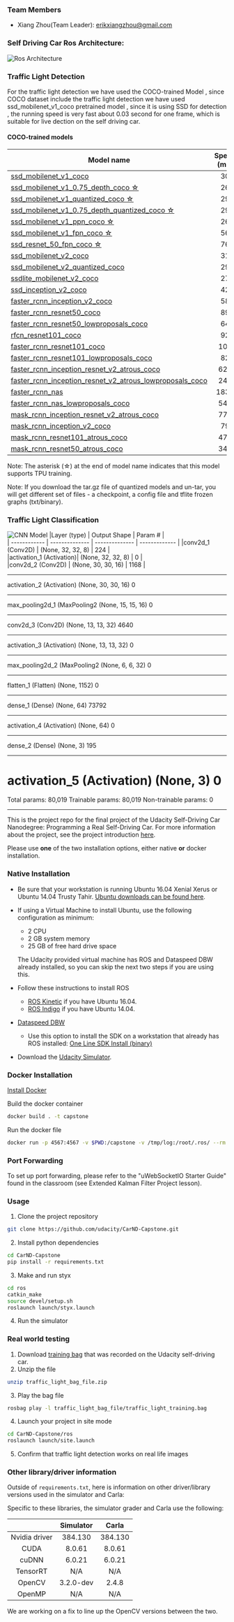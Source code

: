 ### Team Members

* Xiang Zhou(Team Leader): erikxiangzhou@gmail.com 




### Self Driving Car Ros Architecture:
![Ros Architecture](arche.png)



### Traffic Light Detection
For the traffic light detection we have used the COCO-trained Model , since COCO dataset include the traffic light detection
we have used ssd_mobilenet_v1_coco pretrained model , since it is using SSD for detection , the running speed is very fast about 0.03 second for one frame, which is suitable for live dection on the self driving car.

#### COCO-trained models

| Model name  | Speed (ms) | COCO mAP[^1] | Outputs |
| ------------ | :--------------: | :--------------: | :-------------: |
| [ssd_mobilenet_v1_coco](http://download.tensorflow.org/models/object_detection/ssd_mobilenet_v1_coco_2018_01_28.tar.gz) | 30 | 21 | Boxes |
| [ssd_mobilenet_v1_0.75_depth_coco ☆](http://download.tensorflow.org/models/object_detection/ssd_mobilenet_v1_0.75_depth_300x300_coco14_sync_2018_07_03.tar.gz) | 26 | 18 | Boxes |
| [ssd_mobilenet_v1_quantized_coco ☆](http://download.tensorflow.org/models/object_detection/ssd_mobilenet_v1_quantized_300x300_coco14_sync_2018_07_18.tar.gz) | 29 | 18 | Boxes |
| [ssd_mobilenet_v1_0.75_depth_quantized_coco ☆](http://download.tensorflow.org/models/object_detection/ssd_mobilenet_v1_0.75_depth_quantized_300x300_coco14_sync_2018_07_18.tar.gz) | 29 | 16 | Boxes |
| [ssd_mobilenet_v1_ppn_coco ☆](http://download.tensorflow.org/models/object_detection/ssd_mobilenet_v1_ppn_shared_box_predictor_300x300_coco14_sync_2018_07_03.tar.gz) | 26 | 20 | Boxes |
| [ssd_mobilenet_v1_fpn_coco ☆](http://download.tensorflow.org/models/object_detection/ssd_mobilenet_v1_fpn_shared_box_predictor_640x640_coco14_sync_2018_07_03.tar.gz) | 56 | 32 | Boxes |
| [ssd_resnet_50_fpn_coco ☆](http://download.tensorflow.org/models/object_detection/ssd_resnet50_v1_fpn_shared_box_predictor_640x640_coco14_sync_2018_07_03.tar.gz) | 76 | 35 | Boxes |
| [ssd_mobilenet_v2_coco](http://download.tensorflow.org/models/object_detection/ssd_mobilenet_v2_coco_2018_03_29.tar.gz) | 31 | 22 | Boxes |
| [ssd_mobilenet_v2_quantized_coco](http://download.tensorflow.org/models/object_detection/ssd_mobilenet_v2_quantized_300x300_coco_2019_01_03.tar.gz) | 29 | 22 | Boxes |
| [ssdlite_mobilenet_v2_coco](http://download.tensorflow.org/models/object_detection/ssdlite_mobilenet_v2_coco_2018_05_09.tar.gz) | 27 | 22 | Boxes |
| [ssd_inception_v2_coco](http://download.tensorflow.org/models/object_detection/ssd_inception_v2_coco_2018_01_28.tar.gz) | 42 | 24 | Boxes |
| [faster_rcnn_inception_v2_coco](http://download.tensorflow.org/models/object_detection/faster_rcnn_inception_v2_coco_2018_01_28.tar.gz) | 58 | 28 | Boxes |
| [faster_rcnn_resnet50_coco](http://download.tensorflow.org/models/object_detection/faster_rcnn_resnet50_coco_2018_01_28.tar.gz) | 89 | 30 | Boxes |
| [faster_rcnn_resnet50_lowproposals_coco](http://download.tensorflow.org/models/object_detection/faster_rcnn_resnet50_lowproposals_coco_2018_01_28.tar.gz) | 64 |  | Boxes |
| [rfcn_resnet101_coco](http://download.tensorflow.org/models/object_detection/rfcn_resnet101_coco_2018_01_28.tar.gz)  | 92 | 30 | Boxes |
| [faster_rcnn_resnet101_coco](http://download.tensorflow.org/models/object_detection/faster_rcnn_resnet101_coco_2018_01_28.tar.gz) | 106 | 32 | Boxes |
| [faster_rcnn_resnet101_lowproposals_coco](http://download.tensorflow.org/models/object_detection/faster_rcnn_resnet101_lowproposals_coco_2018_01_28.tar.gz) | 82 |  | Boxes |
| [faster_rcnn_inception_resnet_v2_atrous_coco](http://download.tensorflow.org/models/object_detection/faster_rcnn_inception_resnet_v2_atrous_coco_2018_01_28.tar.gz) | 620 | 37 | Boxes |
| [faster_rcnn_inception_resnet_v2_atrous_lowproposals_coco](http://download.tensorflow.org/models/object_detection/faster_rcnn_inception_resnet_v2_atrous_lowproposals_coco_2018_01_28.tar.gz) | 241 |  | Boxes |
| [faster_rcnn_nas](http://download.tensorflow.org/models/object_detection/faster_rcnn_nas_coco_2018_01_28.tar.gz) | 1833 | 43 | Boxes |
| [faster_rcnn_nas_lowproposals_coco](http://download.tensorflow.org/models/object_detection/faster_rcnn_nas_lowproposals_coco_2018_01_28.tar.gz) | 540 |  | Boxes |
| [mask_rcnn_inception_resnet_v2_atrous_coco](http://download.tensorflow.org/models/object_detection/mask_rcnn_inception_resnet_v2_atrous_coco_2018_01_28.tar.gz) | 771 | 36 | Masks |
| [mask_rcnn_inception_v2_coco](http://download.tensorflow.org/models/object_detection/mask_rcnn_inception_v2_coco_2018_01_28.tar.gz) | 79 | 25 | Masks |
| [mask_rcnn_resnet101_atrous_coco](http://download.tensorflow.org/models/object_detection/mask_rcnn_resnet101_atrous_coco_2018_01_28.tar.gz) | 470 | 33 | Masks |
| [mask_rcnn_resnet50_atrous_coco](http://download.tensorflow.org/models/object_detection/mask_rcnn_resnet50_atrous_coco_2018_01_28.tar.gz) | 343 | 29 | Masks |

Note: The asterisk (☆) at the end of model name indicates that this model supports TPU training.

Note: If you download the tar.gz file of quantized models and un-tar, you will get different set of files - a checkpoint, a config file and tflite frozen graphs (txt/binary).

### Traffic Light Classification


![CNN Model](model.png)
|Layer (type) | Output Shape | Param # |  
| ------------ | -------------- | -------------- | ------------- |
|conv2d_1 (Conv2D) | (None, 32, 32, 8) | 224 |      
|activation_1 (Activation)|   (None, 32, 32, 8)  |       0      |   
|conv2d_2 (Conv2D)        |    (None, 30, 30, 16) |       1168    |  
_________________________________________________________________
activation_2 (Activation)    (None, 30, 30, 16)        0         
_________________________________________________________________
max_pooling2d_1 (MaxPooling2 (None, 15, 15, 16)        0         
_________________________________________________________________
conv2d_3 (Conv2D)            (None, 13, 13, 32)        4640      
_________________________________________________________________
activation_3 (Activation)    (None, 13, 13, 32)        0         
_________________________________________________________________
max_pooling2d_2 (MaxPooling2 (None, 6, 6, 32)          0         
_________________________________________________________________
flatten_1 (Flatten)          (None, 1152)              0         
_________________________________________________________________
dense_1 (Dense)              (None, 64)                73792     
_________________________________________________________________
activation_4 (Activation)    (None, 64)                0         
_________________________________________________________________
dense_2 (Dense)              (None, 3)                 195       
_________________________________________________________________
activation_5 (Activation)    (None, 3)                 0         
=================================================================
Total params: 80,019
Trainable params: 80,019
Non-trainable params: 0



---

This is the project repo for the final project of the Udacity Self-Driving Car Nanodegree: Programming a Real Self-Driving Car. For more information about the project, see the project introduction [here](https://classroom.udacity.com/nanodegrees/nd013/parts/6047fe34-d93c-4f50-8336-b70ef10cb4b2/modules/e1a23b06-329a-4684-a717-ad476f0d8dff/lessons/462c933d-9f24-42d3-8bdc-a08a5fc866e4/concepts/5ab4b122-83e6-436d-850f-9f4d26627fd9).

Please use **one** of the two installation options, either native **or** docker installation.

### Native Installation

* Be sure that your workstation is running Ubuntu 16.04 Xenial Xerus or Ubuntu 14.04 Trusty Tahir. [Ubuntu downloads can be found here](https://www.ubuntu.com/download/desktop).
* If using a Virtual Machine to install Ubuntu, use the following configuration as minimum:
  * 2 CPU
  * 2 GB system memory
  * 25 GB of free hard drive space

  The Udacity provided virtual machine has ROS and Dataspeed DBW already installed, so you can skip the next two steps if you are using this.

* Follow these instructions to install ROS
  * [ROS Kinetic](http://wiki.ros.org/kinetic/Installation/Ubuntu) if you have Ubuntu 16.04.
  * [ROS Indigo](http://wiki.ros.org/indigo/Installation/Ubuntu) if you have Ubuntu 14.04.
* [Dataspeed DBW](https://bitbucket.org/DataspeedInc/dbw_mkz_ros)
  * Use this option to install the SDK on a workstation that already has ROS installed: [One Line SDK Install (binary)](https://bitbucket.org/DataspeedInc/dbw_mkz_ros/src/81e63fcc335d7b64139d7482017d6a97b405e250/ROS_SETUP.md?fileviewer=file-view-default)
* Download the [Udacity Simulator](https://github.com/udacity/CarND-Capstone/releases).

### Docker Installation
[Install Docker](https://docs.docker.com/engine/installation/)

Build the docker container
```bash
docker build . -t capstone
```

Run the docker file
```bash
docker run -p 4567:4567 -v $PWD:/capstone -v /tmp/log:/root/.ros/ --rm -it capstone
```

### Port Forwarding
To set up port forwarding, please refer to the "uWebSocketIO Starter Guide" found in the classroom (see Extended Kalman Filter Project lesson).

### Usage

1. Clone the project repository
```bash
git clone https://github.com/udacity/CarND-Capstone.git
```

2. Install python dependencies
```bash
cd CarND-Capstone
pip install -r requirements.txt
```
3. Make and run styx
```bash
cd ros
catkin_make
source devel/setup.sh
roslaunch launch/styx.launch
```
4. Run the simulator

### Real world testing
1. Download [training bag](https://s3-us-west-1.amazonaws.com/udacity-selfdrivingcar/traffic_light_bag_file.zip) that was recorded on the Udacity self-driving car.
2. Unzip the file
```bash
unzip traffic_light_bag_file.zip
```
3. Play the bag file
```bash
rosbag play -l traffic_light_bag_file/traffic_light_training.bag
```
4. Launch your project in site mode
```bash
cd CarND-Capstone/ros
roslaunch launch/site.launch
```
5. Confirm that traffic light detection works on real life images

### Other library/driver information
Outside of `requirements.txt`, here is information on other driver/library versions used in the simulator and Carla:

Specific to these libraries, the simulator grader and Carla use the following:

|        | Simulator | Carla  |
| :-----------: |:-------------:| :-----:|
| Nvidia driver | 384.130 | 384.130 |
| CUDA | 8.0.61 | 8.0.61 |
| cuDNN | 6.0.21 | 6.0.21 |
| TensorRT | N/A | N/A |
| OpenCV | 3.2.0-dev | 2.4.8 |
| OpenMP | N/A | N/A |

We are working on a fix to line up the OpenCV versions between the two.
